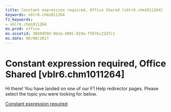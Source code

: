 ```yaml
---
title: Constant expression required, Office Shared [vblr6.chm1011264]
keywords: vblr6.chm1011264
f1_keywords:
- vblr6.chm1011264
ms.prod: office
ms.assetid: 3049d592-0b2a-4891-819a-f597bc22d7c1
ms.date: 06/08/2017
---
```



# Constant expression required, Office Shared [vblr6.chm1011264]

Hi there! You have landed on one of our F1 Help redirector pages. Please select the topic you were looking for below.

[Constant expression required](http://msdn.microsoft.com/library/e0493fe4-8f50-c935-391f-0ffaca726b2b%28Office.15%29.aspx)

